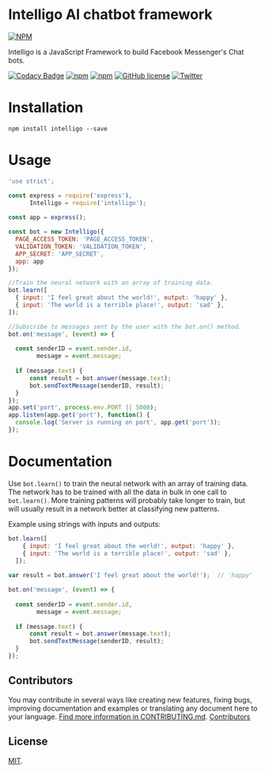 # Intelligo AI chatbot framework

[![NPM](https://nodei.co/npm/intelligo.png?downloads=true&downloadRank=true&stars=true)](https://nodei.co/npm/intelligo/)

Intelligo is a JavaScript Framework to build Facebook Messenger's Chat bots.

[![Codacy Badge](https://api.codacy.com/project/badge/Grade/c7f41b9927fe4d2a9b18e564e23294cc)](https://www.codacy.com/app/tortuvshin/intelligo?utm_source=github.com&utm_medium=referral&utm_content=techstar-cloud/intelligo&utm_campaign=badger)
[![npm](https://img.shields.io/npm/v/intelligo.svg?style=plastic)](https://www.npmjs.com/package/intelligo)
[![npm](https://img.shields.io/npm/dt/intelligo.svg?style=plastic)](https://www.npmjs.com/package/intelligo)
[![GitHub license](https://img.shields.io/github/license/techstar-cloud/intelligo.svg)](https://github.com/techstar-cloud/intelligo/blob/master/LICENSE)
[![Twitter](https://img.shields.io/twitter/url/https/github.com/techstar-cloud/intelligo.svg?style=social)](https://twitter.com/intent/tweet?text=Wow:&url=https%3A%2F%2Fgithub.com%2Ftechstar-cloud%2Fintelligo)

# Installation

```
npm install intelligo --save
```

# Usage

```js
'use strict';

const express = require('express'),
      Intelligo = require('intelligo');
      
const app = express();

const bot = new Intelligo({
  PAGE_ACCESS_TOKEN: 'PAGE_ACCESS_TOKEN',
  VALIDATION_TOKEN: 'VALIDATION_TOKEN',
  APP_SECRET: 'APP_SECRET',
  app: app
});

//Train the neural network with an array of training data.
bot.learn([
  { input: 'I feel great about the world!', output: 'happy' },
  { input: 'The world is a terrible place!', output: 'sad' },
]);

//Subscribe to messages sent by the user with the bot.on() method.
bot.on('message', (event) => {
   
  const senderID = event.sender.id,
        message = event.message;
      
  if (message.text) {
      const result = bot.answer(message.text);
      bot.sendTextMessage(senderID, result);
  } 
});
app.set('port', process.env.PORT || 5000);
app.listen(app.get('port'), function() {
  console.log('Server is running on port', app.get('port'));
});
```

# Documentation

Use `bot.learn()` to train the neural network with an array of training data. The network has to be trained with all the data in bulk in one call to `bot.learn()`. More training patterns will probably take longer to train, but will usually result in a network better at classifying new patterns.

Example using strings with inputs and outputs:

```js
bot.learn([
    { input: 'I feel great about the world!', output: 'happy' },
    { input: 'The world is a terrible place!', output: 'sad' },
  ]);
  
var result = bot.answer('I feel great about the world!');  // 'happy'
```


```js
bot.on('message', (event) => {
   
  const senderID = event.sender.id,
        message = event.message;
      
  if (message.text) {
      const result = bot.answer(message.text);
      bot.sendTextMessage(senderID, result);
  } 
});
```

## Contributors

You may contribute in several ways like creating new features, fixing bugs, improving documentation and examples
or translating any document here to your language. [Find more information in CONTRIBUTING.md](CONTRIBUTING.md).
<a href="https://github.com/techstar-cloud/intelligo/graphs/contributors">Contributors</a>

## License

[MIT](LICENSE).
